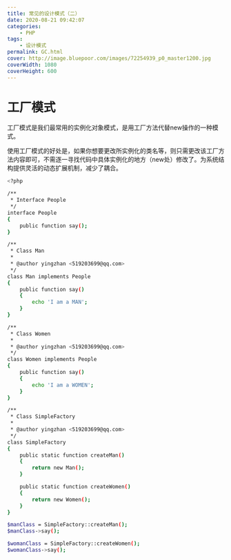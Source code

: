 ```yaml
---
title: 常见的设计模式（二）
date: 2020-08-21 09:42:07
categories:
    - PHP
tags:
    - 设计模式
permalink: GC.html
cover: http://image.bluepoor.com/images/72254939_p0_master1200.jpg
coverWidth: 1080
coverHeight: 600
---
```

# 工厂模式


工厂模式是我们最常用的实例化对象模式，是用工厂方法代替new操作的一种模式。

使用工厂模式的好处是，如果你想要更改所实例化的类名等，则只需更改该工厂方法内容即可，不需逐一寻找代码中具体实例化的地方（new处）修改了。为系统结构提供灵活的动态扩展机制，减少了耦合。

<!--more-->

```bash
<?php

/**
 * Interface People
 */
interface People
{
    public function say();
}

/**
 * Class Man
 *
 * @author yingzhan <519203699@qq.com>
 */
class Man implements People
{
    public function say()
    {
        echo 'I am a MAN';
    }
}

/**
 * Class Women
 *
 * @author yingzhan <519203699@qq.com>
 */
class Women implements People
{
    public function say()
    {
        echo 'I am a WOMEN';
    }
}

/**
 * Class SimpleFactory
 *
 * @author yingzhan <519203699@qq.com>
 */
class SimpleFactory
{
    public static function createMan()
    {
        return new Man();
    }

    public static function createWomen()
    {
        return new Women();
    }
}

$manClass = SimpleFactory::createMan();
$manClass->say();

$womanClass = SimpleFactory::createWomen();
$womanClass->say();
```
